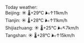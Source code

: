 Today weather:  
Beijing: ☀️ 🌡️+29°C 🌬️↑11km/h  
Tianjin: ☀️ 🌡️+28°C 🌬️↑11km/h  
Shijiazhuang: ☀️ 🌡️+25°C 🌬️↖7km/h  
Tangshan: ☀️ 🌡️+28°C 🌬️↑15km/h  
